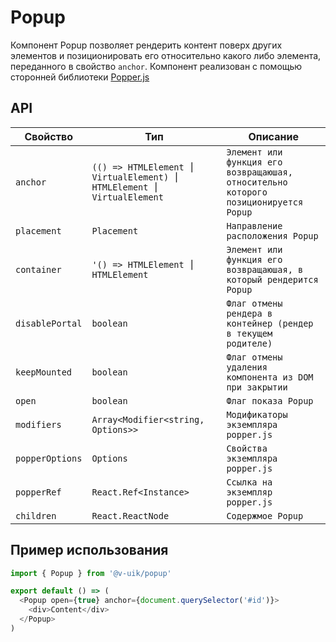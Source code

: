 # Popup

Компонент Popup позволяет рендерить контент поверх других элементов
и позиционировать его относительно какого либо элемента, переданного
в свойство `anchor`. Компонент реализован с помощью сторонней библиотеки
[Popper.js](https://github.com/popperjs/popper-core)

## API

| Свойство        | Тип                                                                   | Описание                                                                            |
| --------------- | --------------------------------------------------------------------- | ----------------------------------------------------------------------------------- |
| `anchor`        | `(() => HTMLElement ⎮ VirtualElement) ⎮ HTMLElement ⎮ VirtualElement` | `Элемент или функция его возвращаюшая, относительно которого позиционируется Popup` |
| `placement`     | `Placement`                                                           | `Направление расположения Popup`                                                    |
| `container`     | `'() => HTMLElement ⎮ HTMLElement`                                    | `Элемент или функция его возвращаюшая, в который рендерится Popup`                  |
| `disablePortal` | `boolean`                                                             | `Флаг отмены рендера в контейнер (рендер в текущем родителе)`                       |
| `keepMounted`   | `boolean`                                                             | `Флаг отмены удаления компонента из DOM при закрытии`                               |
| `open`          | `boolean`                                                             | `Флаг показа Popup`                                                                 |
| `modifiers`     | `Array<Modifier<string, Options>>`                                    | `Модификаторы экземпляра popper.js`                                                 |
| `popperOptions` | `Options`                                                             | `Свойства экземпляра popper.js`                                                     |
| `popperRef`     | `React.Ref<Instance>`                                                 | `Ссылка на экземпляр popper.js`                                                     |
| `children`      | `React.ReactNode`                                                     | `Содержмое Popup`                                                                   |

## Пример использования

```javascript
import { Popup } from '@v-uik/popup'

export default () => (
  <Popup open={true} anchor={document.querySelector('#id')}>
    <div>Content</div>
  </Popup>
)
```
